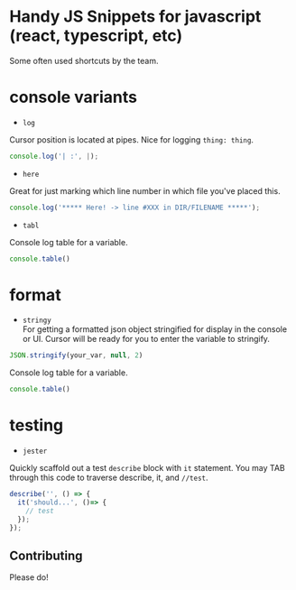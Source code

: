 # Handy JS Snippets for javascript (react, typescript, etc)

Some often used shortcuts by the team.

# console variants
- `log`

Cursor position is located at pipes. Nice for logging `thing: thing`.

```js
console.log('| :', |);
```

- `here`

Great for just marking which line number in which file you've placed this.

```javascript
console.log('***** Here! -> line #XXX in DIR/FILENAME *****');
```

- `tabl`

Console log table for a variable. 

```javascript
console.table()
```

# format

- `stringy`  
For getting a formatted json object stringified for display in the console or UI. Cursor will be ready for you to enter the variable to stringify.

```javascript
JSON.stringify(your_var, null, 2)
```

Console log table for a variable. 

```javascript
console.table()
```

# testing

- `jester`

Quickly scaffold out a test `describe` block with `it` statement.
You may TAB through this code to traverse describe, it, and `//test`.

```javascript
describe('', () => {
  it('should...', ()=> {
    // test
  });
});
```

## Contributing

Please do!